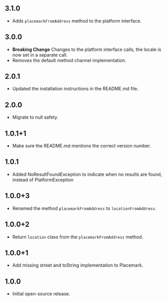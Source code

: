## 3.1.0

- Adds `placemarkFromAddress` method to the platform interface.

## 3.0.0

- **Breaking Change** Changes to the platform interface calls, the locale is now set in a separate call.
- Removes the default method channel implementation.

## 2.0.1

- Updated the installation instructions in the README.md file.

## 2.0.0

- Migrate to null safety.

## 1.0.1+1

- Make sure the README.md mentions the correct version number.

## 1.0.1

- Added NoResultFoundException to indicate when no results are found, instead of PlatformException

## 1.0.0+3

- Renamed the method `placemarkFromAddress` to `locationFromAddress`.

## 1.0.0+2

- Return `location` class from the `placemarkFromAddress` method.

## 1.0.0+1

- Add missing street and toString implementation to Placemark.

## 1.0.0

- Initial open-source release.
